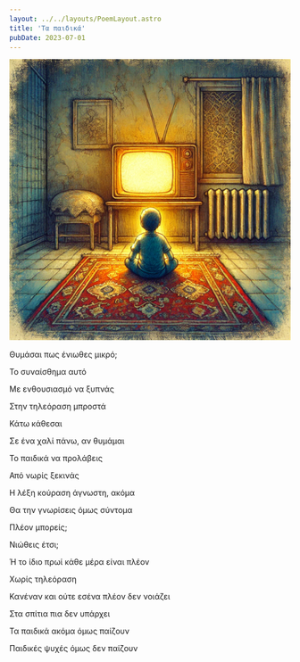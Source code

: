 ```yaml
---
layout: ../../layouts/PoemLayout.astro
title: 'Τα παιδικά'
pubDate: 2023-07-01
---
```

![An image of a child watching TV in the middle of a room.](../../images/ta-paidika.webp)

Θυμάσαι πως ένιωθες μικρό;

Το συναίσθημα αυτό

Με ενθουσιασμό να ξυπνάς

Στην τηλεόραση μπροστά

Κάτω κάθεσαι

Σε ένα χαλί πάνω, αν θυμάμαι

Το παιδικά να προλάβεις

Από νωρίς ξεκινάς

Η λέξη κούραση άγνωστη, ακόμα

Θα την γνωρίσεις όμως σύντομα

Πλέον μπορείς;

Νιώθεις έτσι;

Ή το ίδιο πρωί κάθε μέρα είναι πλέον

Χωρίς τηλεόραση

Κανέναν και ούτε εσένα πλέον δεν νοιάζει

Στα σπίτια πια δεν υπάρχει

Τα παιδικά ακόμα όμως παίζουν

Παιδικές ψυχές όμως δεν παίζουν
